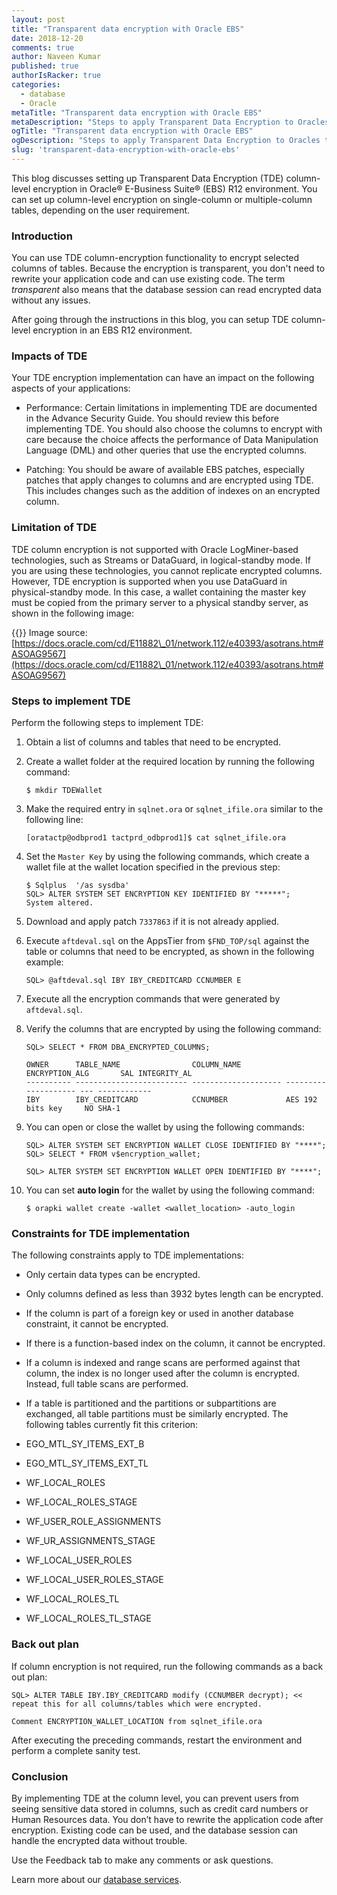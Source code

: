 ```yaml
---
layout: post
title: "Transparent data encryption with Oracle EBS"
date: 2018-12-20
comments: true
author: Naveen Kumar
published: true
authorIsRacker: true
categories:
  - database
  - Oracle
metaTitle: "Transparent data encryption with Oracle EBS"
metaDescription: "Steps to apply Transparent Data Encryption to Oracles table columns"
ogTitle: "Transparent data encryption with Oracle EBS"
ogDescription: "Steps to apply Transparent Data Encryption to Oracles table columns"
slug: 'transparent-data-encryption-with-oracle-ebs' 
---
```


This blog discusses setting up Transparent Data Encryption (TDE) column-level
encryption in Oracle&reg; E-Business Suite&reg; (EBS) R12 environment. You can
set up column-level encryption on single-column or multiple-column tables,
depending on the user requirement.

<!--more-->

### Introduction

You can use TDE column-encryption functionality to encrypt selected columns of
tables. Because the encryption is transparent, you don't need to rewrite your
application code and can use existing code. The term *transparent* also means
that the database session can read encrypted data without any issues.

After going through the instructions in this blog, you can setup TDE column-level
encryption in an EBS R12 environment.

### Impacts of TDE

Your TDE encryption implementation can have an impact on the following aspects
of your applications:

-	Performance: Certain limitations in implementing TDE are documented in the
Advance Security Guide. You should review this before implementing TDE.  You
should also choose the columns to encrypt with care because the choice affects
the performance of Data Manipulation Language (DML) and other queries that use
the encrypted columns.

-	Patching: You should be aware of available EBS patches, especially patches that
apply changes to columns and are encrypted using TDE. This includes changes such
as the addition of indexes on an encrypted column.

### Limitation of TDE

TDE column encryption is not supported with Oracle LogMiner-based technologies,
such as Streams or DataGuard, in logical-standby mode. If you are using these
technologies, you cannot replicate encrypted columns. However, TDE encryption
is supported when you use DataGuard in physical-standby mode. In this case, a
wallet containing the master key must be copied from the primary server to a
physical standby server, as shown in the following image:

{{<image src="Picture1.png" title="" alt="">}}
Image source: [https://docs.oracle.com/cd/E11882\_01/network.112/e40393/asotrans.htm#ASOAG9567](https://docs.oracle.com/cd/E11882\_01/network.112/e40393/asotrans.htm#ASOAG9567)


### Steps to implement TDE

Perform the following steps to implement TDE:

1.	Obtain a list of columns and tables that need to be encrypted.

2.	Create a wallet folder at the required location by running the following command:

        $ mkdir TDEWallet

3.	Make the required entry in `sqlnet.ora` or `sqlnet_ifile.ora` similar to the
   following line:

        [oratactp@odbprod1 tactprd_odbprod1]$ cat sqlnet_ifile.ora

4.	Set the `Master Key` by using the following commands, which create a wallet
   file at the wallet location specified in the previous step:

        $ Sqlplus  '/as sysdba'
        SQL> ALTER SYSTEM SET ENCRYPTION KEY IDENTIFIED BY "*****";
        System altered.

5.	Download and apply patch `7337863` if it is not already applied.

6.	Execute `aftdeval.sql` on the AppsTier from `$FND_TOP/sql` against the table
   or columns that need to be encrypted, as shown in the following example:

        SQL> @aftdeval.sql IBY IBY_CREDITCARD CCNUMBER E

7.	Execute all the encryption commands that were generated by `aftdeval.sql`.

8.	Verify the columns that are encrypted by using the following command:

        SQL> SELECT * FROM DBA_ENCRYPTED_COLUMNS;

        OWNER      TABLE_NAME                COLUMN_NAME          ENCRYPTION_ALG       SAL INTEGRITY_AL
        ---------- ------------------------- -------------------- -------------------- --- ------------
        IBY        IBY_CREDITCARD            CCNUMBER             AES 192 bits key     NO SHA-1

9.	You can open or close the wallet by using the following commands:

        SQL> ALTER SYSTEM SET ENCRYPTION WALLET CLOSE IDENTIFIED BY "****";
        SQL> SELECT * FROM v$encryption_wallet;

        SQL> ALTER SYSTEM SET ENCRYPTION WALLET OPEN IDENTIFIED BY "****";

10.	You can set **auto login** for the  wallet by using the following command:

        $ orapki wallet create -wallet <wallet_location> -auto_login

### Constraints for TDE implementation

The following constraints apply to TDE implementations:

-	Only certain data types can be encrypted.

-	Only columns defined as less than 3932 bytes length can be encrypted.

-	If the column is part of a foreign key or used in another database constraint,
   it cannot be encrypted.

-	If there is a function-based index on the column, it cannot be encrypted.

-	If a column is indexed and range scans are performed against that column,
   the index is no longer used after the column is encrypted. Instead, full table
   scans are performed.

-	If a table is partitioned and the partitions or subpartitions are exchanged,
   all table partitions must be similarly encrypted. The following tables
   currently fit this criterion:
   -	EGO\_MTL\_SY\_ITEMS\_EXT\_B
   -	EGO\_MTL\_SY\_ITEMS\_EXT\_TL
   -	WF\_LOCAL\_ROLES
   -	WF\_LOCAL\_ROLES\_STAGE
   -	WF\_USER\_ROLE\_ASSIGNMENTS
   -	WF\_UR\_ASSIGNMENTS\_STAGE
   -	WF\_LOCAL\_USER\_ROLES
   -	WF\_LOCAL\_USER\_ROLES\_STAGE
   -	WF\_LOCAL\_ROLES\_TL
   -	WF\_LOCAL\_ROLES\_TL\_STAGE

### Back out plan

If column encryption is not required, run the following commands as a back out plan:

    SQL> ALTER TABLE IBY.IBY_CREDITCARD modify (CCNUMBER decrypt); << repeat this for all columns/tables which were encrypted.

    Comment ENCRYPTION_WALLET_LOCATION from sqlnet_ifile.ora

After executing the preceding commands, restart  the environment and perform a
complete sanity test.

### Conclusion

By implementing TDE at the column level, you can prevent users from seeing
sensitive data stored in columns, such as credit card numbers or Human Resources
data. You don’t have to rewrite the application code after encryption.
Existing code can be used, and the database session can handle the encrypted data
without trouble.


Use the Feedback tab to make any comments or ask questions.

Learn more about our [database services](https://www.rackspace.com/dba-services).
